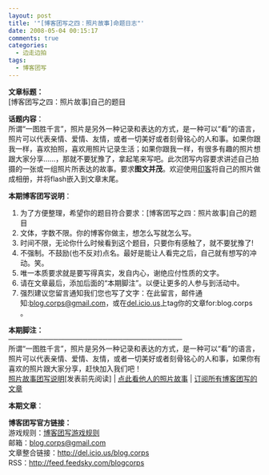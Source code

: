 ```yaml
---
layout: post
title: '"[博客团写之四：照片故事]命题日志"'
date: 2008-05-04 00:15:17
comments: true
categories:
  - 边走边拍
tags:
  - 博客团写
---
```

**文章标题：**  
[博客团写之四：照片故事]自己的题目

**话题内容**：  
所谓“一图胜千言”，照片是另外一种记录和表达的方式，是一种可以“看”的语言，照片可以代表亲情、爱情、友情，或者一切美好或者刻骨铭心的人和事。如果你跟我一样，喜欢拍照，喜欢用照片记录生活；如果你跟我一样，有很多有趣的照片想跟大家分享……，那就不要犹豫了，拿起笔来写吧。此次团写内容要求讲述自己拍摄的一张或一组照片所表达的故事。要求**图文并茂**。欢迎使用[印客][1]将自己的照片做成相册，并将flash嵌入到文章末尾。

**本期博客团写说明**：  
1. 为了方便整理，希望你的题目符合要求：[博客团写之四：照片故事]自己的题目  
2. 文体，字数不限。你的博客你做主，想怎么写就怎么写。  
3. 时间不限，无论你什么时候看到这个题目，只要你有感触了，就不要犹豫了!  
4. 不强制。不鼓励(也不反对)点名。最好是能让人看完之后，自己就有想写的冲动。笑。  
5. 唯一本质要求就是要写得真实，发自内心，谢绝应付性质的文字。  
6. 请在文章最后，添加后面的“本期脚注”。以便让更多的人参与到活动中。  
7. 强烈建议您留言通知我们您也写了文字：在此留言，邮件通知:[blog.corps@gmail.com][2]，或在<a href="http://del.icio.us/" target="_blank">del.icio.us</a>上tag你的文章for:blog.corps 。

**本期脚注：**  
───────────────────────────────────  
所谓“一图胜千言”，照片是另外一种记录和表达的方式，是一种可以“看”的语言，照片可以代表亲情、爱情、友情，或者一切美好或者刻骨铭心的人和事，如果你有喜欢的照片跟大家分享，赶快加入我们吧！  
<a href="http://sharpmark.net/blog/blogcorps-004-topic/" target="_blank">照片故事团写说明</a>[发表前先阅读] | <a title="他人的照片故事" href="http://del.icio.us/blog.corps/004" target="_blank">点此看他人的照片故事</a> | <a title="博客团写的RSS" href="http://feed.feedsky.com/blogcorps" target="_blank">订阅所有博客团写的文章</a>

**本期文章**：  


<div id="delicious-posts-blog.corps" class="delicious-posts">
</div>

**博客团写官方链接：**  
游戏规则：<a href="http://www.cloudwater.net/blog-corps" target="_blank">博客团写游戏规则</a>  
邮箱：[blog.corps@gmail.com][2]  
文章整合链接：<a title="blog.corps" href="http://del.icio.us/blog.corps" target="_blank">http://del.icio.us/blog.corps</a>  
RSS：<a title="blog.corps" href="http://feed.feedsky.com/blogcorps" target="_blank">http://feed.feedsky.com/blogcorps</a>

 [1]: http://www.inker.com.cn/union/link?uid=363&lid=44
 [2]: mailto:blog.corps@gmail.com "blog.corps@gmail.com"
